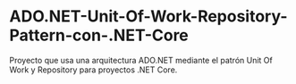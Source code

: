 # ADO.NET-Unit-Of-Work-Repository-Pattern-con-.NET-Core
Proyecto que usa una arquitectura ADO.NET mediante el patrón Unit Of Work y Repository para proyectos .NET Core.

